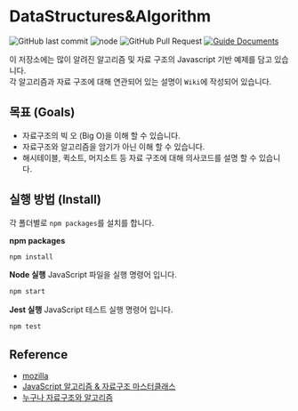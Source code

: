 # DataStructures&Algorithm

![GitHub last commit][GitHub-last-commit]
![node][node]
![GitHub Pull Request][GitHub-pull-request]
[![Guide Documents](https://img.shields.io/badge/wiki-documentation-forestgreen)](https://github.com/jihwooon/Algorithm-JavaScript/wiki)

이 저장소에는 많이 알려진 알고리즘 및 자료 구조의 Javascript 기반 예제를 담고 있습니다.  
각 알고리즘과 자료 구조에 대해 연관되어 있는 설명이 `Wiki`에 작성되어 있습니다.

## 목표 (Goals)
* 자료구조의 빅 오 (Big O)을 이해 할 수 있습니다.
* 자료구조와 알고리즘을 암기가 아닌 이해 할 수 있습니다.
* 해시테이블, 퀵소트, 머지소트 등 자료 구조에 대해 의사코드를 설명 할 수 있습니다.

## 실행 방법 (Install)
각 폴더별로 `npm packages`를 설치를 합니다.

**npm packages**
``` sh
npm install
```

**Node 실행**
JavaScript 파일을 실행 명령어 입니다.
``` sh
npm start
```

**Jest 실행**
JavaScript 테스트 실행 명령어 입니다.
``` sh
npm test
```

##  Reference
* [mozilla](https://developer.mozilla.org/ko/docs/Web/JavaScript)
* [JavaScript 알고리즘 & 자료구조 마스터클래스](https://www.udemy.com/share/105zfq3@MGeQ_6JUaggtZJdZuUk1KWf-gZnnweq5LQoOtqe4UK9mRFZpOBD2asw7VdUubD8p4Q==/)
* [누구나 자료구조와 알고리즘](http://aladin.kr/p/O4nDE)

[GitHub-last-commit]: https://img.shields.io/github/last-commit/jihwooon/Algorithm-JavaScript?style=flat-square
[node]: https://img.shields.io/node/v/linkedlist?color=blue
[GitHub-pull-request]: https://img.shields.io/github/issues-pr/jihwooon/Algorithm-JavaScript?color=ff69b4